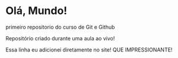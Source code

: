 # Olá, Mundo!
 primeiro repositorio do curso de Git e Github 

Repositório criado durante uma aula ao vivo!

Essa linha eu adicionei diretamente  no site!  QUE IMPRESSIONANTE!
